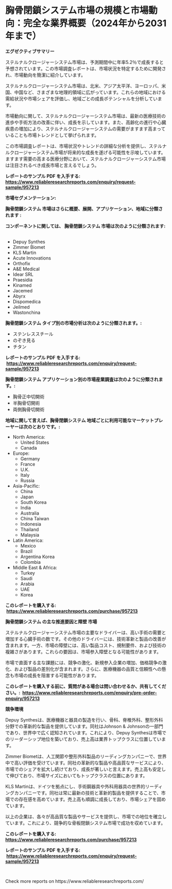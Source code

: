 <p><h1>胸骨閉鎖システム市場の規模と市場動向：完全な業界概要（2024年から2031年まで）</h1></p><p><strong>エグゼクティブサマリー</strong></p>
<p><p>ステルナルクロージャーシステム市場は、予測期間中に年率5.2％で成長すると予想されています。この市場調査レポートは、市場状況を特定するために開発され、市場動向を簡潔に紹介しています。</p><p>ステルナルクロージャーシステム市場は、北米、アジア太平洋、ヨーロッパ、米国、中国など、さまざまな地理的領域に広がっています。これらの地域における需給状況や市場シェアを評価し、地域ごとの成長ポテンシャルを分析しています。</p><p>市場動向に関して、ステルナルクロージャーシステム市場は、最新の医療技術の進歩や手術方法の改善に伴い、成長を示しています。また、高齢化の進行や心臓疾患の増加により、ステルナルクロージャーシステムの需要がますます高まっていることも市場トレンドとして挙げられます。</p><p>この市場調査レポートは、市場状況やトレンドの詳細な分析を提供し、ステルナルクロージャーシステム市場が将来的な成長を遂げる可能性を示唆しています。ますます需要の高まる医療分野において、ステルナルクロージャーシステム市場は注目されるべき成長市場と言えるでしょう。</p></p>
<p><strong>レポートのサンプル PDF を入手する: <a href="https://www.reliableresearchreports.com/enquiry/request-sample/957213">https://www.reliableresearchreports.com/enquiry/request-sample/957213</a></strong></p>
<p><strong>市場セグメンテーション:</strong></p>
<p><strong> 胸骨閉鎖システム 市場はさらに概要、展開、アプリケーション、地域に分類されます :</strong></p>
<p><strong>コンポーネントに関しては、 胸骨閉鎖システム 市場は次のように分類されます: &nbsp;</strong></p>
<p><ul><li>Depuy Synthes</li><li>Zimmer Biomet</li><li>KLS Martin</li><li>Acute Innovations</li><li>Orthofix</li><li>A&E Medical</li><li>Idear SRL</li><li>Praesidia</li><li>Kinamed</li><li>Jacemed</li><li>Abyrx</li><li>Dispomedica</li><li>Jeilmed</li><li>Wastonchina</li></ul></p>
<p><strong> 胸骨閉鎖システム タイプ別の市場分析は次のように分類されます。:</strong></p>
<p><ul><li>ステンレススチール</li><li>のぞき見る</li><li>チタン</li></ul></p>
<p><strong>レポートのサンプル PDF を入手する: &nbsp;<a href="https://www.reliableresearchreports.com/enquiry/request-sample/957213">https://www.reliableresearchreports.com/enquiry/request-sample/957213</a></strong></p>
<p><strong> 胸骨閉鎖システム アプリケーション別の市場産業調査は次のように分類されます。:</strong></p>
<p><ul><li>胸骨正中切開術</li><li>半胸骨切開術</li><li>両側胸骨切開術</li></ul></p>
<p><strong>地域に関して言えば、胸骨閉鎖システム 地域ごとに利用可能なマーケットプレーヤーは次のとおりです。:</strong></p>
<p><ul>
    <li>
        North America:
        <ul>
            <li>United States</li>
            <li>Canada</li>
        </ul>
    </li>
    <li>
        Europe:
        <ul>
            <li>Germany</li>
            <li>France</li>
            <li>U.K.</li>
            <li>Italy</li>
            <li>Russia</li>
        </ul>
    </li>
    <li>
        Asia-Pacific:
        <ul>
            <li>China</li>
            <li>Japan</li>
            <li>South Korea</li>
            <li>India</li>
            <li>Australia</li>
            <li>China Taiwan</li>
            <li>Indonesia</li>
            <li>Thailand</li>
            <li>Malaysia</li>
        </ul>
    </li>
    <li>
        Latin America:
        <ul>
            <li>Mexico</li>
            <li>Brazil</li>
            <li>Argentina Korea</li>
            <li>Colombia</li>
        </ul>
    </li>
    <li>
        Middle East & Africa:
        <ul>
            <li>Turkey</li>
            <li>Saudi</li>
            <li>Arabia</li>
            <li>UAE</li>
            <li>Korea</li>
        </ul>
    </li>
    </ul></p>
<p><strong>このレポートを購入する: &nbsp;<a href="https://www.reliableresearchreports.com/purchase/957213">https://www.reliableresearchreports.com/purchase/957213</a></strong></p>
<p><strong>胸骨閉鎖システム の主な推進要因と障壁 市場</strong></p>
<p><p>ステルナルクロージャーシステム市場の主要なドライバーは、高い手術の需要と増加する心臓手術の数です。その他のドライバーには、技術革新と製品の改善が含まれます。一方、市場の障壁には、高い製品コスト、規制要件、および技術の複雑さがあります。これらの要因は、市場参入障壁となる可能性があります。</p><p>市場で直面する主な課題には、競争の激化、新規参入企業の増加、価格競争の激化、および製品の差別化が含まれます。さらに、医療機器の品質と信頼性への懸念も市場の成長を阻害する可能性があります。</p></p>
<p><strong>このレポートを購入する前に、質問がある場合は問い合わせるか、共有してください。:&nbsp; <a href="https://www.reliableresearchreports.com/enquiry/pre-order-enquiry/957213">https://www.reliableresearchreports.com/enquiry/pre-order-enquiry/957213</a></strong></p>
<p><strong>競争環境</strong></p>
<p><p>Depuy Synthesは、医療機器と器具の製造を行い、骨科、脊椎外科、整形外科分野での革新的な製品を提供しています。同社はJohnson & Johnsonの一部門であり、世界中で広く認知されています。これにより、Depuy Synthesは市場でのリーダーシップ地位を築いており、売上高は業界トップクラスに位置しています。</p><p>Zimmer Biometは、人工関節や整形外科製品のリーディングカンパニーで、世界中で高い評価を受けています。同社の革新的な製品や高品質なサービスにより、市場でのシェアを拡大し続けており、成長が著しいと言えます。売上高も安定して伸びており、市場サイズにおいてもトップクラスの位置にあります。</p><p>KLS Martinは、ドイツを拠点にし、手術鋼器具や外科用器具の世界的リーディングカンパニーです。同社は常に最新の技術と革新的製品を提供することで、市場での存在感を高めています。売上高も順調に成長しており、市場シェアを固めています。</p><p>以上の企業は、各々が高品質な製品やサービスを提供し、市場での地位を確立しています。これにより、競争的な骨板閉鎖システム市場で成功を収めています。</p></p>
<p><strong>このレポートを購入する: &nbsp; <a href="https://www.reliableresearchreports.com/purchase/957213">https://www.reliableresearchreports.com/purchase/957213</a></strong></p>
<p><strong>レポートのサンプル PDF を入手する: &nbsp;<a href="https://www.reliableresearchreports.com/enquiry/request-sample/957213">https://www.reliableresearchreports.com/enquiry/request-sample/957213</a></strong><strong></strong></p>
<p>&nbsp;</p>
<p>Check more reports on https://www.reliableresearchreports.com/</p>